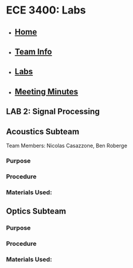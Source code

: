 # ECE 3400: Labs
* ## [Home](./index.md)
* ## [Team Info](./info.md)
* ## [Labs](./labs.md)
* ## [Meeting Minutes](./minutes.md)

## LAB 2: Signal Processing

## Acoustics Subteam

Team Members: Nicolas Casazzone, Ben Roberge 


### Purpose


### Procedure


### Materials Used:





## Optics Subteam

### Purpose


### Procedure


### Materials Used: